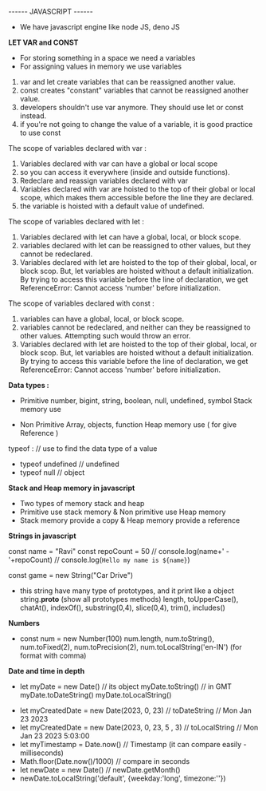 ------ JAVASCRIPT ------

- We have javascript engine like node JS, deno JS

<b>LET VAR and CONST</b>

- For storing something in a space we need a variables
- For assigning values in memory we use variables

1. var and let create variables that can be reassigned another value.
2. const creates "constant" variables that cannot be reassigned another value.
3. developers shouldn't use var anymore. They should use let or const instead.
4. if you're not going to change the value of a variable, it is good practice to use const

The scope of variables declared with var :

1. Variables declared with var can have a global or local scope
2. so you can access it everywhere (inside and outside functions).
3. Redeclare and reassign variables declared with var
4. Variables declared with var are hoisted to the top of their global or local scope, which makes them accessible before the line they are declared.
5. the variable is hoisted with a default value of undefined.

The scope of variables declared with let :

1. Variables declared with let can have a global, local, or block scope.
2. variables declared with let can be reassigned to other values, but they cannot be redeclared.
3. Variables declared with let are hoisted to the top of their global, local, or block scop. But, let variables are hoisted without a default initialization. By trying to access this variable before the line of declaration, we get ReferenceError: Cannot access 'number' before initialization.

The scope of variables declared with const :

1. variables can have a global, local, or block scope.
2. variables cannot be redeclared, and neither can they be reassigned to other values. Attempting such would throw an error.
3. Variables declared with let are hoisted to the top of their global, local, or block scop. But, let variables are hoisted without a default initialization. By trying to access this variable before the line of declaration, we get ReferenceError: Cannot access 'number' before initialization.

<b>Data types :</b>

- Primitive
  number, bigint, string, boolean, null, undefined, symbol
  Stack memory use

- Non Primitive
  Array, objects, function
  Heap memory use ( for give Reference )

typeof : // use to find the data type of a value

- typeof undefined // undefined
- typeof null // object

<b>Stack and Heap memory in javascript</b>

- Two types of memory stack and heap
- Primitive use stack memory & Non primitive use Heap memory
- Stack memory provide a copy & Heap memory provide a reference

<b>Strings in javascript</b>

const name = "Ravi"
const repoCount = 50
// console.log(name+' - '+repoCount)
// console.log(`Hello my name is ${name}`)

const game = new String("Car Drive")

- this string have many type of prototypes, and it print like a object
  string.**proto** (show all prototypes methods)
  length, toUpperCase(), chatAt(), indexOf(), substring(0,4), slice(0,4), trim(), includes()

<b>Numbers</b>

- const num = new Number(100)
  num.length, num.toString(), num.toFixed(2), num.toPrecision(2),
  num.toLocalString('en-IN') (for format with comma)

<b>Date and time in depth</b>

- let myDate = new Date() // its object
  myDate.toString() // in GMT
  myDate.toDateString()
  myDate.toLocalString()

* let myCreatedDate = new Date(2023, 0, 23) // toDateString // Mon Jan 23 2023
* let myCreatedDate = new Date(2023, 0, 23, 5 , 3) // toLocalString // Mon Jan 23 2023 5:03:00
* let myTimestamp = Date.now() // Timestamp (it can compare easily - milliseconds)
* Math.floor(Date.now()/1000) // compare in seconds
* let newDate = new Date() // newDate.getMonth()
* newDate.toLocalString('default', {weekday:'long', timezone:''})
